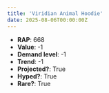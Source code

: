 ```yaml
---
title: 'Viridian Animal Hoodie'
date: 2025-08-06T00:00:00Z
---
```

- **RAP**: 668
- **Value**: -1
- **Demand level**: -1
- **Trend**: -1
- **Projected?**: True
- **Hyped?**: True
- **Rare?**: True
